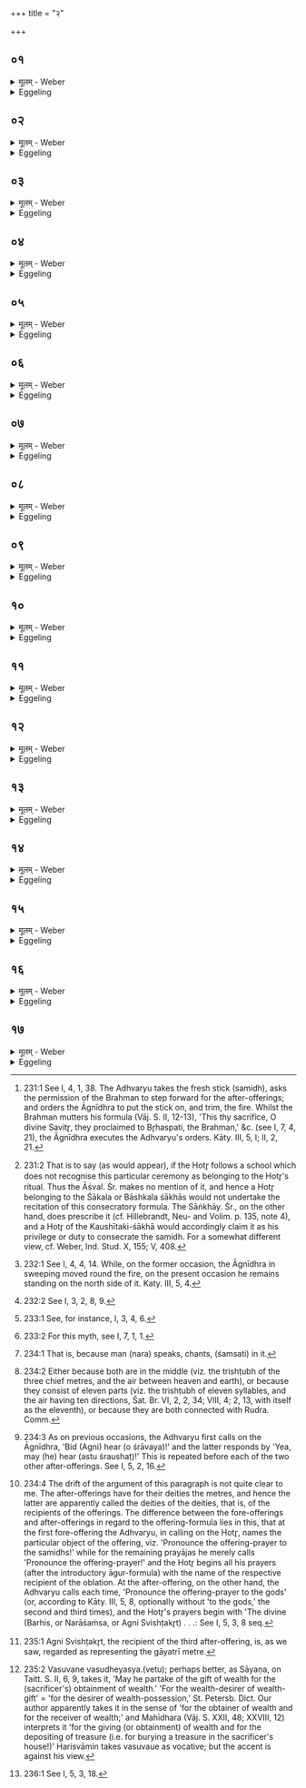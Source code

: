 +++
title = "२"

+++






##  ०१
<details><summary>मूलम् - Weber</summary>

ते वा᳘ एते उ᳘ल्मुके उ᳘दूहन्ति॥  
अनुयाजे᳘भ्यो यात᳘यामेव वा᳘ एत᳘दग्नि᳘र्भवति देवे᳘भ्यो हि᳘ यज्ञ᳘मूहिवान्भ᳘वत्य᳘यातयाम्न्यनुयाजा᳘ᳫं᳘स्तनवामहा इ᳘ति त᳘स्माद्वा᳘ एते उ᳘ल्मुके उ᳘दूहन्ति॥
</details>

<details><summary>Eggeling</summary>

1. They now remove two burning samidhs (from the Āhavanīya fire). That fire, indeed, is now worn out, (and therefore useless) for the after-offerings, since it has been carrying the sacrifice to the gods: 'Let us perform the after-offerings in such (fire) as is not out-worn!' thus they think, and for this reason they remove those two burning samidhs (from the fire).
</details>


##  ०२
<details><summary>मूलम् - Weber</summary>

ते पु᳘नरनुस᳘ᳫं᳘स्पर्शयन्ति॥  
पु᳘नरेॗवैत᳘दग्निमा᳘प्याययन्त्य᳘यातयामानं कुर्वन्त्य᳘यातयाम्नि यदत उर्ध्वम᳘संस्थितं यज्ञ᳘स्य त᳘त्तनवामा इ᳘ति त᳘स्मात्पु᳘नरनुस᳘ᳫं᳘स्पर्शयन्ति॥
</details>

<details><summary>Eggeling</summary>

2. Thereupon they again move them close (to the fire). Thereby they cause the fire to increase again and to be no longer out-worn: 'Let us perform what part of the sacrifice remains still unaccomplished in such (fire) as is not out-worn!' so think they, and for this reason they again move them close (to the fire).
</details>


##  ०३
<details><summary>मूलम् - Weber</summary>

अ᳘थ समि᳘धमभ्या᳘दधाति॥  
स᳘मिन्द्ध एॗवैनमेतत्स᳘मिद्धे यद᳘त ऊर्ध्वम᳘संस्थितं यज्ञ᳘स्य त᳘त्तनवामहा इ᳘ति त᳘स्मात्समि᳘धमभ्या᳘दधाति॥
</details>

<details><summary>Eggeling</summary>

3. He (the Āgnīdhra) then puts on the kindling-stick

 (which was reserved at the time of kindling) [^egg_540]. He thereby kindles that (fire): 'Let us perform in the well-kindled (fire) what part of the sacrifice remains unaccomplished!' thus he thinks, and for this reason he puts on the samidh.

[^egg_540]: 231:1 See I, 4, 1, 38. The Adhvaryu takes the fresh stick (samidh), asks the permission of the Brahman to step forward for the after-offerings; and orders the Āgnīdhra to put the stick on, and trim, the fire. Whilst the Brahman mutters his formula (Vāj. S. II, 12-13), 'This thy sacrifice, O divine Savitr̥, they proclaimed to Br̥haspati, the Brahman,' &c. (see I, 7, 4, 21), the Āgnīdhra executes the Adhvaryu's orders. Kāty. III, 5, I; II, 2, 21.
</details>


##  ०४
<details><summary>मूलम् - Weber</summary>

ताᳫं होता᳘नुमन्त्रयते॥  
एषा᳘ ते अग्ने समित्त᳘या व᳘र्धस्व चा᳘ च प्यायस्व वर्धिषीम᳘हि च वयमा᳘ च प्यासिषीमही᳘ति तद्य᳘थैॗवादः᳘ समिध्य᳘मानायान्वा᳘हैव᳘मेॗवैतद᳘न्वाह त᳘देतद्धो᳘तुः क᳘र्म स य᳘दि म᳘न्येत न हो᳘ता वेदेत्य᳘पि स्वय᳘मेव य᳘जमानो᳘ ऽनुमन्त्रयेत॥
</details>

<details><summary>Eggeling</summary>

4. The Hotr̥ consecrates it (the kindling-stick), with the formula (Vāj. S. II, 14 a), 'This, O Agni, is thy kindler; mayest thou grow and increase by it; and may we also grow and increase!' for even as before he recited over the fire when it was being kindled, so also now he recites. This is the Hotr̥'s duty; but the sacrificer himself may pronounce the consecratory formula, if he think that the Hotr̥ does not know it [^egg_541].

[^egg_541]: 231:2 That is to say (as would appear), if the Hotr̥ follows a school which does not recognise this particular ceremony as belonging to the Hotr̥'s ritual. Thus the Āśval. Śr. makes no mention of it, and hence a Hotr̥ belonging to the Śākala or Bāshkala śākhās would not undertake the recitation of this consecratory formula. The Sāṅkhāy. Śr., on the other hand, does prescribe it (cf. Hillebrandt, Neu- and Volim. p. 135, note 4), and a Hotr̥ of the Kaushītaki-śākhā would accordingly claim it as his privilege or duty to consecrate the samidh. For a somewhat different view, cf. Weber, Ind. Stud. X, 155; V, 408.
</details>


##  ०५
<details><summary>मूलम् - Weber</summary>

अ᳘थ स᳘म्मार्ष्टि॥  
युन᳘क्त्येॗवैनमेत᳘द्युक्तो यद᳘त ऊर्ध्वम᳘संस्थितं यज्ञ᳘स्य त᳘द्वहादि᳘ति त᳘स्मात्स᳘म्मार्ष्टि सकृ᳘त्सकृत्स᳘म्मार्ष्टि त्रि᳘स्त्रिर्वा अ᳘ग्रे देवे᳘भ्यः स᳘म्मृजन्ति नेत्त᳘था कर᳘वाम य᳘था देवे᳘भ्य इ᳘ति त᳘स्मात्सकृ᳘त्सकृत्स᳘म्मार्ष्ट्य᳘जामितायै जामि᳘ ह कुर्याद्यत्त्रिः पू᳘र्वं त्रिर᳘परं त᳘स्मात्सकृ᳘त्सकृत्स᳘म्मार्ष्टि॥
</details>

<details><summary>Eggeling</summary>

5. He (the Āgnīdhra) then sweeps (the fire) together. He thereby harnesses it: 'Thus harnessed, may it convey (to the gods) what part of the sacrifice still remains unaccomplished!' thus he thinks, and for this reason he sweeps it together. He sweeps

once (with the band of the fire-wood along each of the three enclosing-sticks); for thrice each time they swept for the gods on the former occasion [^egg_542]: 'Lest we should do it in the same way as for the gods;' thus he thinks, and accordingly he sweeps once each time in order to avoid repetition (of sacrificial performance). Repetition the would undoubtedly commit, if he were to sweep thrice the first time and thrice the second: for this reason he sweeps once (along each stick).

[^egg_542]: 232:1 See I, 4, 4, 14. While, on the former occasion, the Āgnīdhra in sweeping moved round the fire, on the present occasion he remains standing on the north side of it. Katy. III, 5, 4.
</details>


##  ०६
<details><summary>मूलम् - Weber</summary>

स स᳘म्मार्ष्टि॥  
अ᳘ग्ने वाजजिद्वा᳘जं त्वा ससृवा᳘ᳫं᳘सं वाजजि᳘तᳫं स᳘म्मार्ज्मी᳘ति सरिष्य᳘न्तमि᳘ति वा अ᳘ग्र आह सरिष्य᳘न्निव हि तर्हि भ᳘वत्यथा᳘त्र ससृवा᳘ᳫं᳘समि᳘ति ससृॗवेव ह्य᳘त्र भवति त᳘स्मादाह ससृवा᳘ᳫं᳘समि᳘ति॥
</details>

<details><summary>Eggeling</summary>

6. He sweeps (each time), with the formula (Vāj. S. II, 14 b), 'O Agni, food-gainer, I cleanse thee, the food-gainer, who hast hastened to the food!' On the former occasion he said, 'thee who art about to hasten (to the food),' for on that occasion he was indeed about to hasten thither; now, however, he says, who hast hastened (to the food),' for now he has indeed hastened thither: for this reason he says 'thee who hast hastened.'
</details>


##  ०७
<details><summary>मूलम् - Weber</summary>

अ᳘थानुयाजा᳘न्यजति॥  
या वा᳘ एते᳘न यज्ञे᳘न देव᳘ता ह्व᳘यति या᳘भ्य एष᳘ यज्ञ᳘स्ताय᳘ते स᳘र्वा वै तत्ता᳘ इष्टा᳘ भवन्ति तद्यत्ता᳘सु स᳘र्वास्विष्टास्व᳘थैत᳘त्पॗश्चेवानुय᳘जति त᳘स्मादनुयाजा ना᳘म॥
</details>

<details><summary>Eggeling</summary>

7. He now makes the after-offerings. Whatever gods he invokes by means of this sacrifice, and for whichever of them this sacrifice is performed, to all offering has now been made; and to all those to whom offering has been made, he now, after that, offers once more: hence the name 'after-offerings.'
</details>


##  ०८
<details><summary>मूलम् - Weber</summary>

अ᳘थ य᳘दनुयाजान्य᳘जति॥  
छ᳘न्दांसि वा᳘ अनुयाजाः᳘ पश᳘वो वै᳘ देवा᳘नां छ᳘न्दांसि तद्य᳘थेदं᳘ पश᳘वो युक्ता᳘ मनुॗष्येभ्यो व᳘हन्त्येवं छ᳘न्दांसि युक्ता᳘नि देवे᳘भ्यो यज्ञं᳘ वहन्ति तद्य᳘त्र छ᳘न्दांसि देवा᳘न्त्सम᳘तर्पयन्न᳘थ छ᳘न्दांसि देवाः स᳘मतर्पयंस्तद᳘तस्तत्प्रा᳘गभूद्यच्छ᳘न्दांसि युक्ता᳘नि देवे᳘भ्यो यज्ञम᳘वाक्षुर्य᳘देनान्त्सम᳘तीतृपन्॥
</details>

<details><summary>Eggeling</summary>

8. Now this is why he makes the after-offerings. The after-offerings assuredly are the metres [^egg_543], and the metres are the cattle of the gods: hence as cattle, when harnessed, here convey (burdens) for men, so in like manner the metres, being harnessed,

[^egg_543]: 232:2 See I, 3, 2, 8, 9.

convey the sacrifice to the gods. Now the occasion on which the metres gratified the gods, and for which the gods, in their turn, then gratified the metres, was when before this the metres, on being harnessed, conveyed the sacrifice to the gods and thereby gratified them.
</details>


##  ०९
<details><summary>मूलम् - Weber</summary>

अ᳘थ य᳘दनुयाजान्य᳘जति॥  
छ᳘न्दांसि वा᳘ अनुयाजाश्छ᳘न्दांस्येॗवैतत्सं᳘तर्पयति त᳘स्मादनुयाजा᳘न्यजति त᳘स्माद्ये᳘न वा᳘हनेन धाव᳘येत्त᳘द्विमु᳘च्य ब्रूया᳘त्पा᳘ययतैनत्सु᳘हितं कुरुते᳘त्येष᳘ उ वा᳘हनस्यापह्नवः॥
</details>

<details><summary>Eggeling</summary>

9. And this again is why he makes the after-offerings. The after-offerings are the metres: hence he thereby gratifies the metres, and for this reason also he makes the after-offerings. By whatever team, therefore, he has himself drawn, that (team) he would thereby unyoke, saying, 'Give it to drink, feed it well!' and thus his team is propitiated.
</details>


##  १०
<details><summary>मूलम् - Weber</summary>

स वै ख᳘लु बर्हिः᳘ प्रथमं᳘ यजति॥  
तद्वै क᳘निष्ठं छ᳘न्दः स᳘द्गायत्री᳘ प्रथमा छ᳘न्दसां यु᳘ज्यते त᳘दु त᳘द्वीॗर्येणैव य᳘छ्येनो᳘ भूत्वा दिवः सो᳘ममा᳘हरत्तद᳘यथायथम् मन्यन्ते यत्क᳘निष्ठं छ᳘न्दः स᳘द्गायत्री᳘ प्रथमा छ᳘न्दसां यु᳘ज्यते ऽथा᳘त्र यथायथं᳘ देवाश्छ᳘न्दांस्यकल्पयन्ननुयाजे᳘षु ने᳘त्पापवस्यसम᳘सदि᳘ति॥
</details>

<details><summary>Eggeling</summary>

10. In the first place he makes offering to the Barhis (sacrificial-grass covering). Though the smallest metre, the gāyatrī is yoked first of the metres [^egg_544]; and this on account of its strength, since, having become a falcon, it carried off the Soma from heaven [^egg_545]. They consider it unseemly, however, that the gāyatrī, being the smallest metre, should be yoked first of the metres; and the gods accordingly arranged the metres here, at the after-offerings, so as it ought to be, 'lest there should be a confusion.'

[^egg_544]: 233:1 See, for instance, I, 3, 4, 6.

[^egg_545]: 233:2 For this myth, see I, 7, 1, 1.
</details>


##  ११
<details><summary>मूलम् - Weber</summary>

स वै ख᳘लु बर्हिः᳘ प्रथमं᳘ यजति॥  
अयं वै᳘ लोको᳘ बर्हिरो᳘षधयो बर्हि᳘रस्मि᳘न्नेॗवैत᳘ल्लोक ओ᳘षधीर्दधाति ता᳘ इमा᳘ अस्मिं᳘लोक ओ᳘षधयः प्र᳘तिष्ठितास्त᳘दिदᳫं स᳘र्वं ज᳘गदस्यां ते᳘नेयं ज᳘गती तज्ज᳘गतीम् प्रथमा᳘मकुर्वन्॥
</details>

<details><summary>Eggeling</summary>

11. In the first place, then, he offers to the Barhis. The Barhis indeed is this world; the Barhis is the plants: hence he thereby bestows plants on this world, and these plants are firmly rooted in this world. Now this entire universe (jagat) is contained in this (metre), and therefore the latter is (called) jagatī: this is why they have placed the jagatī metre first.
</details>


##  १२
<details><summary>मूलम् - Weber</summary>

अ᳘थ न᳘राश᳘ᳫं᳘सं द्विती᳘यं यजति॥  
अन्त᳘रिक्षं वै न᳘राश᳘ᳫं᳘सः प्रजा वै न᳘रस्ता᳘ इमा᳘ अन्त᳘रिक्षम᳘नु वावद्य᳘मानाः प्रजा᳘श्चरन्ति यद्वै व᳘दति श᳘ᳫं᳘सती᳘ति वै त᳘दाहुस्त᳘स्मादन्त᳘रिक्षं न᳘राश᳘ᳫं᳘सो ऽन्त᳘रिक्षमु वै᳘ त्रिष्टुप्त᳘त्त्रिष्टु᳘भं द्विती᳘यामकुर्वन्॥
</details>

<details><summary>Eggeling</summary>

12. In the second place he offers to Narāśaṁsa.

 Now, Narāśaṁsa is the air. Man (nara), namely, means (human) being; and these same beings move about in the air speaking aloud. And when he (man) speaks, they say 'he chants (saṁs);' and therefore Narāśaṁsa is the air [^egg_546]. But the trishṭubh also is the air [^egg_547], and for this reason they have placed the trishṭubh second.

[^egg_546]: 234:1 That is, because man (nara) speaks, chants, (śamsati) in it.

[^egg_547]: 234:2 Either because both are in the middle (viz. the trishṭubh of the three chief metres, and the air between heaven and earth), or because they consist of eleven parts (viz. the trishṭubh of eleven syllables, and the air having ten directions, Śat. Br. VI, 2, 2, 34; VIII, 4; 2, 13, with itself as the eleventh), or because they are both connected with Rudra. Comm.
</details>


##  १३
<details><summary>मूलम् - Weber</summary>

अ᳘थाग्नि᳘रुत्तमः॥  
गायत्री वा᳘ अग्निस्त᳘द्गायत्री᳘मुत्तमा᳘मकुर्वन्नेवं᳘ यथायथे᳘न कॢप्ते᳘न छ᳘न्दांसि प्र᳘त्यतिष्ठंस्त᳘स्मादिदम᳘पापवस्यसम्॥
</details>

<details><summary>Eggeling</summary>

13. Then Agni is the last (to whom offering is made). Agni assuredly is the gāyatrī; and therefore they placed the gāyatrī last. In this way they established the metres in complete and proper order; and hence no confusion here takes place.
</details>


##  १४
<details><summary>मूलम् - Weber</summary>

देवा᳘न्यजे᳘त्येॗवाध्वर्युरा᳘ह॥  
देवं᳘-देवमि᳘ति स᳘र्वेषु हो᳘ता देवा᳘नां वै᳘ देवाः᳘ सन्ति छ᳘न्दांस्येव᳘ पश᳘वोॗ ह्येषां गृहा हि पश᳘वः प्रतिॗष्ठो हि᳘ गृहाश्छ᳘न्दांसि वा᳘ अनुयाजास्त᳘स्माद्देवा᳘न्यजे᳘त्येॗवाध्वर्युरा᳘ह देवं᳘-देवमि᳘ति स᳘र्वेषु हो᳘ता॥
</details>

<details><summary>Eggeling</summary>

14. The Adhvaryu [^egg_548] says (to the Hotr̥), 'Pronounce the offering-prayer (yājyā) to the gods!' and the Hotr̥ (begins his prayer) at all (the three offerings) with 'The divine . . . .' For the metres assuredly are the gods of the gods, since they are their cattle, and cattle means a home, and a home is a safe resting-place. The after-offerings, doubtless, are the metres: therefore the Adhvaryu says, 'Pronounce the offering-prayer to the gods!' and at all of them the Hotr̥ begins with 'The divine . . . [^egg_549].'

[^egg_548]: 234:3 As on previous occasions, the Adhvaryu first calls on the Āgnīdhra, 'Bid (Agni) hear (o śrāvaya)!' and the latter responds by 'Yea, may (he) hear (astu śraushaṭ)!' This is repeated before each of the two other after-offerings. See I, 5, 2, 16.

[^egg_549]: 234:4 The drift of the argument of this paragraph is not quite clear to me. The after-offerings have for their deities the metres, and hence the latter are apparently called the deities of the deities, that is, of the  recipients of the offerings. The difference between the fore-offerings and after-offerings in regard to the offering-formula lies in this, that at the first fore-offering the Adhvaryu, in calling on the Hotr̥, names the particular object of the offering, viz. 'Pronounce the offering-prayer to the samidhs!' while for the remaining prayājas he merely calls 'Pronounce the offering-prayer!' and the Hotr̥ begins all his prayers (after the introductory āgur-formula) with the name of the respective recipient of the oblation. At the after-offering, on the other hand, the Adhvaryu calls each time, 'Pronounce the offering-prayer to the gods' (or, according to Kāty. III, 5, 8, optionally without 'to the gods,' the second and third times), and the Hotr̥'s prayers begin with 'The divine (Barhis, or Narāśaṁsa, or Agni Svishṭakr̥t) . . .: See I, 5, 3, 8 seq.
</details>


##  १५
<details><summary>मूलम् - Weber</summary>

वसुव᳘ने वसुधे᳘यस्ये᳘ति॥  
देव᳘ताया एव᳘ वषट्क्रिय᳘ते देव᳘तायै हूयते न वा अ᳘त्र देव᳘तास्त्यनुयाजे᳘षु देव᳘म् बर्हिरि᳘ति त᳘त्र नाग्निर्ने᳘न्द्रो न सो᳘मो देवो न᳘राश᳘ᳫं᳘स इ᳘ति ऋ᳘त ए᳘कं चन यो वा अ᳘त्राग्नि᳘र्गायत्री स᳘ निदा᳘नेन॥
</details>

<details><summary>Eggeling</summary>

15. ['The divine Barhis (or Narāśaṁsa) may accept (the offering)] for abundant obtainment of abundant gift! [Vaushaṭ!]' For a deity only the vashaṭ-call is pronounced, to a deity only offering is made; but here at the after-offerings there is no (proper) deity [^egg_550]. When he says 'The divine Barhis,' in this there is neither Agni, nor Indra, nor Soma; when he says 'The divine Narāśaṁsa,' neither is there in this anything whatever (of the nature of a god); and what Agni there is (in the third offering-prayer), he indeed is virtually the gāyatrī.

[^egg_550]: 235:1 Agni Svishṭakr̥t, the recipient of the third after-offering, is, as we saw, regarded as representing the gāyatrī metre.
</details>


##  १६
<details><summary>मूलम् - Weber</summary>

अ᳘थ य᳘द्वसुव᳘ने वसुधे᳘यस्ये᳘ति य᳘जति॥  
अग्निर्वै᳘ वसुव᳘निरि᳘न्द्रो वसुधेयो᳘ ऽस्ति वै छ᳘न्दसां देव᳘तेन्द्राग्नी᳘ एॗवैव᳘मु हैत᳘द्देव᳘ताया एव᳘ वषट्क्रिय᳘ते देव᳘तायै हूयते॥
</details>

<details><summary>Eggeling</summary>

16. The reason, then, why he offers with the formula 'for abundant obtainment of abundant gift [^egg_551],'

[^egg_551]: 235:2 Vasuvane vasudheyasya.(vetu); perhaps better, as Sāyaṇa, on Taitt. S. II, 6, 9, takes it, 'May he partake of the gift of wealth for the (sacrificer's) obtainment of wealth.' 'For the wealth-desirer of wealth-gift' = 'for the desirer of wealth-possession,' St. Petersb. Dict. Our author apparently takes it in the sense of 'for the obtainer of wealth and for the receiver of wealth;' and Mahīdhara (Vāj. S. XXII, 48; XXVIII, 12) interprets it 'for the giving (or obtainment) of wealth and for the depositing of treasure (i.e. for burying a treasure in the sacrificer's house!)' Harisvāmin takes vasuvaue as vocative; but the accent is against his view.

is that Agni is the obtainer of wealth, and Indra is the recipient of wealth; and Indra and Agni are indeed the (joint) divinity of the metres: and in this way it is for a deity that the vashaṭ is pronounced, and to a deity that the offering is made.
</details>


##  १७
<details><summary>मूलम् - Weber</summary>

अ᳘थोत्तम᳘मनुयाज᳘मिष्ट्वा᳘ समानी᳘य जुहोति॥  
प्रयाजानुयाजा वा᳘ एते तद्य᳘थैॗवादः᳘ प्रयाजे᳘षु य᳘जमानाय द्विष᳘न्तम् भ्रा᳘तृव्यम् बलि᳘ᳫं᳘ हार᳘यत्यत्त्र᳘ आद्य᳘म् बलि᳘ᳫं᳘ हार᳘यत्येव᳘मेॗवैत᳘दनुयाजे᳘षु बलि᳘ᳫं᳘ हारयति॥
</details>
<details><summary>Eggeling</summary>

17. After he has made the last after-offering, he pours together (the butter which remains in the upabhr̥t with that which attaches to the juhū), and offers it (by pouring it from the juhū in a line from west to east into the fire). For doubtless these are the after-offerings to the fore-offerings: hence even as there, at the fore-offerings [^egg_552], he makes the spiteful enemy pay tribute to the sacrificer, and the one to be consumed pay tribute to the consumer; so now he makes him pay tribute at the after-offerings.

[^egg_552]: 236:1 See I, 5, 3, 18.
</details>

